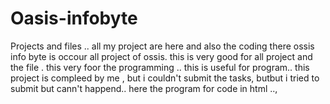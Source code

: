 # Oasis-infobyte
Projects and files ..
all my project are here and also the coding there
ossis info byte is occour all project of ossis.
this is very good for all project and the file .
this very foor the programming ..
this is useful for program..
this project is compleed by me , but i couldn't submit the tasks, butbut i tried to submit but cann't happend..
here the program  for code in html ..,
